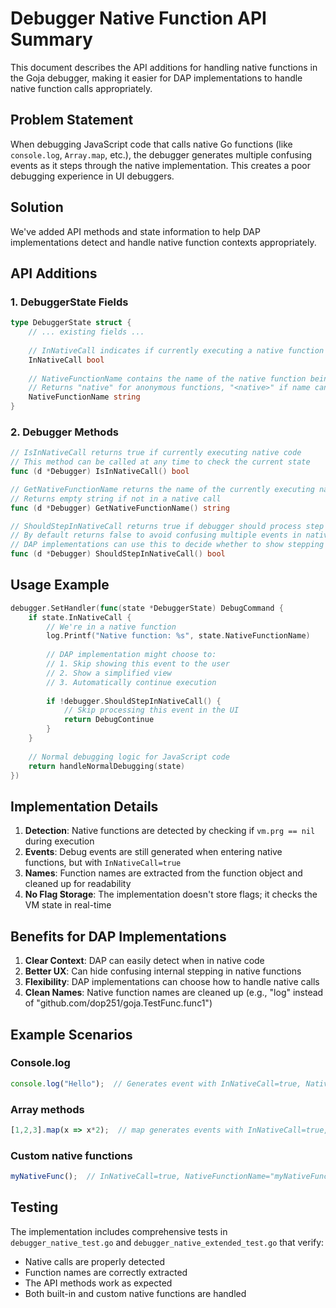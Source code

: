 # Debugger Native Function API Summary

This document describes the API additions for handling native functions in the Goja debugger, making it easier for DAP implementations to handle native function calls appropriately.

## Problem Statement

When debugging JavaScript code that calls native Go functions (like `console.log`, `Array.map`, etc.), the debugger generates multiple confusing events as it steps through the native implementation. This creates a poor debugging experience in UI debuggers.

## Solution

We've added API methods and state information to help DAP implementations detect and handle native function contexts appropriately.

## API Additions

### 1. DebuggerState Fields

```go
type DebuggerState struct {
    // ... existing fields ...
    
    // InNativeCall indicates if currently executing a native function
    InNativeCall bool
    
    // NativeFunctionName contains the name of the native function being executed
    // Returns "native" for anonymous functions, "<native>" if name cannot be determined
    NativeFunctionName string
}
```

### 2. Debugger Methods

```go
// IsInNativeCall returns true if currently executing native code
// This method can be called at any time to check the current state
func (d *Debugger) IsInNativeCall() bool

// GetNativeFunctionName returns the name of the currently executing native function
// Returns empty string if not in a native call
func (d *Debugger) GetNativeFunctionName() string

// ShouldStepInNativeCall returns true if debugger should process step events in native calls
// By default returns false to avoid confusing multiple events in native functions
// DAP implementations can use this to decide whether to show stepping in native functions
func (d *Debugger) ShouldStepInNativeCall() bool
```

## Usage Example

```go
debugger.SetHandler(func(state *DebuggerState) DebugCommand {
    if state.InNativeCall {
        // We're in a native function
        log.Printf("Native function: %s", state.NativeFunctionName)
        
        // DAP implementation might choose to:
        // 1. Skip showing this event to the user
        // 2. Show a simplified view
        // 3. Automatically continue execution
        
        if !debugger.ShouldStepInNativeCall() {
            // Skip processing this event in the UI
            return DebugContinue
        }
    }
    
    // Normal debugging logic for JavaScript code
    return handleNormalDebugging(state)
})
```

## Implementation Details

1. **Detection**: Native functions are detected by checking if `vm.prg == nil` during execution
2. **Events**: Debug events are still generated when entering native functions, but with `InNativeCall=true`
3. **Names**: Function names are extracted from the function object and cleaned up for readability
4. **No Flag Storage**: The implementation doesn't store flags; it checks the VM state in real-time

## Benefits for DAP Implementations

1. **Clear Context**: DAP can easily detect when in native code
2. **Better UX**: Can hide confusing internal stepping in native functions
3. **Flexibility**: DAP implementations can choose how to handle native calls
4. **Clean Names**: Native function names are cleaned up (e.g., "log" instead of "github.com/dop251/goja.TestFunc.func1")

## Example Scenarios

### Console.log
```javascript
console.log("Hello");  // Generates event with InNativeCall=true, NativeFunctionName="native"
```

### Array methods
```javascript
[1,2,3].map(x => x*2);  // map generates events with InNativeCall=true, NativeFunctionName="map"
```

### Custom native functions
```javascript
myNativeFunc();  // InNativeCall=true, NativeFunctionName="myNativeFunc" or "native"
```

## Testing

The implementation includes comprehensive tests in `debugger_native_test.go` and `debugger_native_extended_test.go` that verify:
- Native calls are properly detected
- Function names are correctly extracted
- The API methods work as expected
- Both built-in and custom native functions are handled